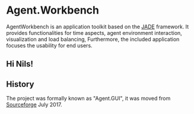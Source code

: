 # Agent.Workbench

AgentWorkbench is an application toolkit based on the [JADE](http://jade.tilab.com/) framework. It provides functionalities for time aspects, agent environment interaction, visualization and load balancing, Furthermore, the included application focuses the usability for end users.

## Hi Nils!

## History

The project was formally known as "Agent.GUI", it was moved from [Sourceforge](https://sourceforge.net/projects/agentgui/) July 2017.

